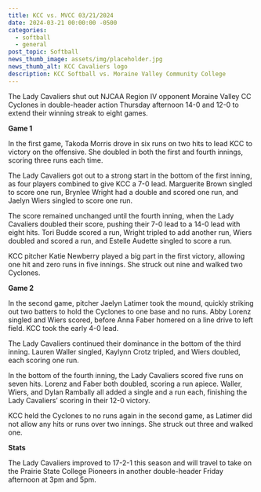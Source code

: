 ```yaml
---
title: KCC vs. MVCC 03/21/2024
date: 2024-03-21 00:00:00 -0500
categories:
  - softball
  - general
post_topic: Softball
news_thumb_image: assets/img/placeholder.jpg
news_thumb_alt: KCC Cavaliers logo
description: KCC Softball vs. Moraine Valley Community College
---
```

The Lady Cavaliers shut out NJCAA Region IV opponent Moraine Valley CC Cyclones in double-header action Thursday afternoon 14-0 and 12-0 to extend their winning streak to eight games.

**Game 1**

In the first game, Takoda Morris drove in six runs on two hits to lead KCC to victory on the offensive. She doubled in both the first and fourth innings, scoring three runs each time.

The Lady Cavaliers got out to a strong start in the bottom of the first inning, as four players combined to give KCC a 7-0 lead. Marguerite Brown singled to score one run, Brynlee Wright had a double and scored one run, and Jaelyn Wiers singled to score one run.

The score remained unchanged until the fourth inning, when the Lady Cavaliers doubled their score, pushing their 7-0 lead to a 14-0 lead with eight hits. Tori Budde scored a run, Wright tripled to add another run, Wiers doubled and scored a run, and Estelle Audette singled to score a run.

KCC pitcher Katie Newberry played a big part in the first victory, allowing one hit and zero runs in five innings. She struck out nine and walked two Cyclones.

**Game 2**

In the second game, pitcher Jaelyn Latimer took the mound, quickly striking out two batters to hold the Cyclones to one base and no runs. Abby Lorenz singled and Wiers scored, before Anna Faber homered on a line drive to left field. KCC took the early 4-0 lead.

The Lady Cavaliers continued their dominance in the bottom of the third inning. Lauren Waller singled, Kaylynn Crotz tripled, and Wiers doubled, each scoring one run.

In the bottom of the fourth inning, the Lady Cavaliers scored five runs on seven hits. Lorenz and Faber both doubled, scoring a run apiece. Waller, Wiers, and Dylan Rambally all added a single and a run each, finishing the Lady Cavaliers’ scoring in their 12-0 victory.

KCC held the Cyclones to no runs again in the second game, as Latimer did not allow any hits or runs over two innings. She struck out three and walked one.

**Stats**

The Lady Cavaliers improved to 17-2-1 this season and will travel to take on the Prairie State College Pioneers in another double-header Friday afternoon at 3pm and 5pm.
